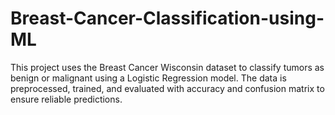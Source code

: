 # Breast-Cancer-Classification-using-ML
This project uses the Breast Cancer Wisconsin dataset to classify tumors as benign or malignant using a Logistic Regression model. The data is preprocessed, trained, and evaluated with accuracy and confusion matrix to ensure reliable predictions.

